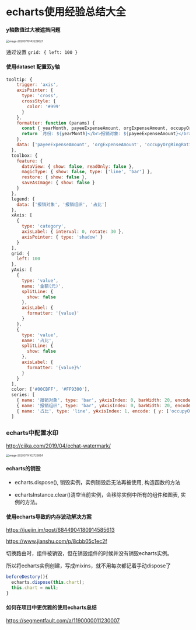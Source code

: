 # echarts使用经验总结大全

#### y轴数值过大被遮挡问题

<img src="/Users/mpy/Library/Application Support/typora-user-images/image-20200710143229027.png" alt="image-20200710143229027" style="zoom:50%;" />

通过设置 `grid: { left: 100 }`

#### 使用dataset 配置双y轴

```js
tooltip: {
    trigger: 'axis',
    axisPointer: {
      type: 'cross',
      crossStyle: {
        color: '#999'
      }
    },
    formatter: function (params) {
      const { yearMonth, payeeExpenseAmount, orgExpenseAmount, occupyOrgRingRatio, monthRingRatio, monthOrgRingRatio } = params[0].data
      return `月份: ${yearMonth}</br>报销对象: ${payeeExpenseAmount}</br>报销组织: ${orgExpenseAmount}</br>占比: ${occupyOrgRingRatio}%</br>报销对象环比：${monthRingRatio}%</br>报销组织环比：${monthOrgRingRatio}%`
    },
    data: ['payeeExpenseAmount', 'orgExpenseAmount', 'occupyOrgRingRatio', 'monthRingRatio']
  },
  toolbox: {
    feature: {
      dataView: { show: false, readOnly: false },
      magicType: { show: false, type: ['line', 'bar'] },
      restore: { show: false },
      saveAsImage: { show: false }
    }
  },
  legend: {
    data: ['报销对象', '报销组织', '占比']
  },
  xAxis: [
    {
      type: 'category',
      axisLabel: { interval: 0, rotate: 30 },
      axisPointer: { type: 'shadow' }
    }
  ],
  grid: {
    left: 100
  },
  yAxis: [
    {
      type: 'value',
      name: '金额(元)',
      splitLine: {
        show: false
      },
      axisLabel: {
        formatter: '{value}'
      }
    },
    {
      type: 'value',
      name: '占比',
      splitLine: {
        show: false
      },
      axisLabel: {
        formatter: '{value}%'
      }
    }
  ],
  color: ['#00CBFF', '#FF9300'],
  series: [
    { name: '报销对象', type: 'bar', yAxisIndex: 0, barWidth: 20, encode: { y: ['payeeExpenseAmount'], x: 'yearMonth' } },
    { name: '报销组织', type: 'bar', yAxisIndex: 0, barWidth: 20, encode: { y: ['orgExpenseAmount'], x: 'yearMonth' } },
    { name: '占比', type: 'line', yAxisIndex: 1, encode: { y: ['occupyOrgRingRatio'], x: 'yearMonth' } },
  ]
```

### echarts中配置水印

http://ciika.com/2019/04/echat-watermark/

<img src="/Users/mpy/Library/Application Support/typora-user-images/image-20200714102723854.png" alt="image-20200714102723854" style="zoom:50%;" />

#### echarts的销毁

- echarts.dispose(), 销毁实例，实例销毁后无法再被使用, 构造函数的方法

- echartsInstance.clear()清空当前实例，会移除实例中所有的组件和图表, 实例的方法。

#### 使用echarts导致的内存波动解决方案

https://juejin.im/post/6844904180914585613

https://www.jianshu.com/p/8cbb05c1ec2f

切换路由时，组件被销毁，但在销毁组件的时候并没有销毁echarts实例。

所以将echarts实例创建，写成mixins，就不用每次都记着手动dispose了

```js
beforeDestory(){
  echarts.dispose(this.chart);
  this.chart = null;
}
```

#### 如何在项目中更优雅的使用echarts总结

https://segmentfault.com/a/1190000011230007